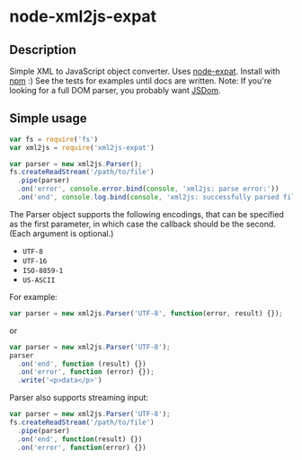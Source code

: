 node-xml2js-expat
==

Description
--
Simple XML to JavaScript object converter.  Uses [node-expat](https://github.com/astro/node-expat).  Install with [npm](https://github.com/npm/npm) :)
See the tests for examples until docs are written.
Note:  If you're looking for a full DOM parser, you probably want [JSDom](http://github.com/tmpvar/jsdom).

Simple usage
--

```javascript
var fs = require('fs')
var xml2js = require('xml2js-expat')

var parser = new xml2js.Parser();
fs.createReadStream('/path/to/file')
  .pipe(parser)
  .on('error', console.error.bind(console, 'xml2js: parse error:'))
  .on('end', console.log.bind(console, 'xml2js: successfully parsed file:'))
```

The Parser object supports the following encodings, that can be specified as the first parameter, in which case the callback should be the second. (Each argument is optional.)

  - `UTF-8`
  - `UTF-16`
  - `ISO-8859-1`
  - `US-ASCII`

For example:

```javascript
var parser = new xml2js.Parser('UTF-8', function(error, result) {});
```

or

```javascript
var parser = new xml2js.Parser('UTF-8');
parser
  .on('end', function (result) {})
  .on('error', function (error) {});
  .write('<p>data</p>')
```

Parser also supports streaming input:

```javascript
var parser = new xml2js.Parser('UTF-8');
fs.createReadStream('/path/to/file')
  .pipe(parser)
  .on('end', function(result) {})
  .on('error', function(error) {})
```
